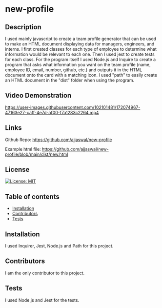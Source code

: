 # new-profile

## Description

I used mainly javascript to create a team profile generator that can be used to make an HTML document displaying data for managers, engineers, and interns. I first created classes for each type of employee to determine what information would be relevant to each one. Then I used jest to create tests for each class. For the program itself I used Node.js and Inquire to create a program that asks what information you want on the team profile (name, employee ID, email, number, github, etc.) and outputs it in the HTML document onto the card with a matching icon. I used "path" to easily create an HTML document in the "dist" folder when using the program. 

## Video Demonstration 

https://user-images.githubusercontent.com/102101481/172074967-47163e27-caff-4e7d-af00-f7a1283c2264.mp4

## Links

Github Repo: https://github.com/ajjaswal/new-profile

Example html file: https://github.com/ajjaswal/new-profile/blob/main/dist/new.html 

## License
[![License: MIT](https://img.shields.io/badge/License-MIT-yellow.svg)](https://opensource.org/licenses/MIT) 

## Table of contents
 * [Installation](#installation)
 * [Contributors](#Contributors)
 * [Tests](#tests)

 ## Installation
 I used Inquirer, Jest, Node.js and Path for this project. 

 ## Contributors

 I am the only contributor to this project.

 ## Tests

 I used Node.js and Jest for the tests. 
